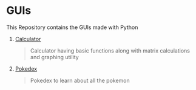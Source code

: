 # GUIs
This Repository contains the GUIs made with Python
1. [Calculator](https://github.com/Sadat3332/GUIs/tree/main/Calculator)
   > Calculator having basic functions along with matrix calculations and graphing utility
2. [Pokedex](https://github.com/Sadat3332/GUIs/tree/main/Poke)
   > Pokedex to learn about all the pokemon
